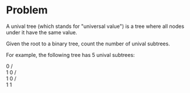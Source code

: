 # Problem

A unival tree (which stands for "universal value") is a tree where all nodes under it have the same value.

Given the root to a binary tree, count the number of unival subtrees.

For example, the following tree has 5 unival subtrees:

   0
  /  \
1      0
      /  \
     1    0
    /  \
   1    1
